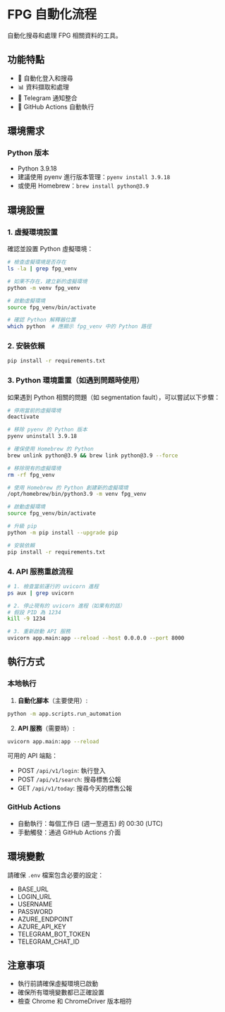 # FPG 自動化流程

自動化搜尋和處理 FPG 相關資料的工具。

## 功能特點

- 🤖 自動化登入和搜尋
- 📊 資料擷取和處理
- 📱 Telegram 通知整合
- 🔄 GitHub Actions 自動執行

## 環境需求

### Python 版本

- Python 3.9.18
- 建議使用 pyenv 進行版本管理：`pyenv install 3.9.18`
- 或使用 Homebrew：`brew install python@3.9`

## 環境設置

### 1. 虛擬環境設置

確認並設置 Python 虛擬環境：

```bash
# 檢查虛擬環境是否存在
ls -la | grep fpg_venv

# 如果不存在，建立新的虛擬環境
python -m venv fpg_venv

# 啟動虛擬環境
source fpg_venv/bin/activate

# 確認 Python 解釋器位置
which python  # 應顯示 fpg_venv 中的 Python 路徑
```

### 2. 安裝依賴

```bash
pip install -r requirements.txt
```

### 3. Python 環境重置（如遇到問題時使用）

如果遇到 Python 相關的問題（如 segmentation fault），可以嘗試以下步驟：

```bash
# 停用當前的虛擬環境
deactivate

# 移除 pyenv 的 Python 版本
pyenv uninstall 3.9.18

# 確保使用 Homebrew 的 Python
brew unlink python@3.9 && brew link python@3.9 --force

# 移除現有的虛擬環境
rm -rf fpg_venv

# 使用 Homebrew 的 Python 創建新的虛擬環境
/opt/homebrew/bin/python3.9 -m venv fpg_venv

# 啟動虛擬環境
source fpg_venv/bin/activate

# 升級 pip
python -m pip install --upgrade pip

# 安裝依賴
pip install -r requirements.txt
```

### 4. API 服務重啟流程

```bash
# 1. 檢查當前運行的 uvicorn 進程
ps aux | grep uvicorn

# 2. 停止現有的 uvicorn 進程（如果有的話）
# 假設 PID 為 1234
kill -9 1234

# 3. 重新啟動 API 服務
uvicorn app.main:app --reload --host 0.0.0.0 --port 8000
```

## 執行方式

### 本地執行

1. **自動化腳本**（主要使用）:

```bash
python -m app.scripts.run_automation
```

2. **API 服務**（需要時）:

```bash
uvicorn app.main:app --reload
```

可用的 API 端點：

- POST `/api/v1/login`: 執行登入
- POST `/api/v1/search`: 搜尋標售公報
- GET `/api/v1/today`: 搜尋今天的標售公報

### GitHub Actions

- 自動執行：每個工作日 (週一至週五) 的 00:30 (UTC)
- 手動觸發：通過 GitHub Actions 介面

## 環境變數

請確保 `.env` 檔案包含必要的設定：

- BASE_URL
- LOGIN_URL
- USERNAME
- PASSWORD
- AZURE_ENDPOINT
- AZURE_API_KEY
- TELEGRAM_BOT_TOKEN
- TELEGRAM_CHAT_ID

## 注意事項

- 執行前請確保虛擬環境已啟動
- 確保所有環境變數都已正確設置
- 檢查 Chrome 和 ChromeDriver 版本相符
